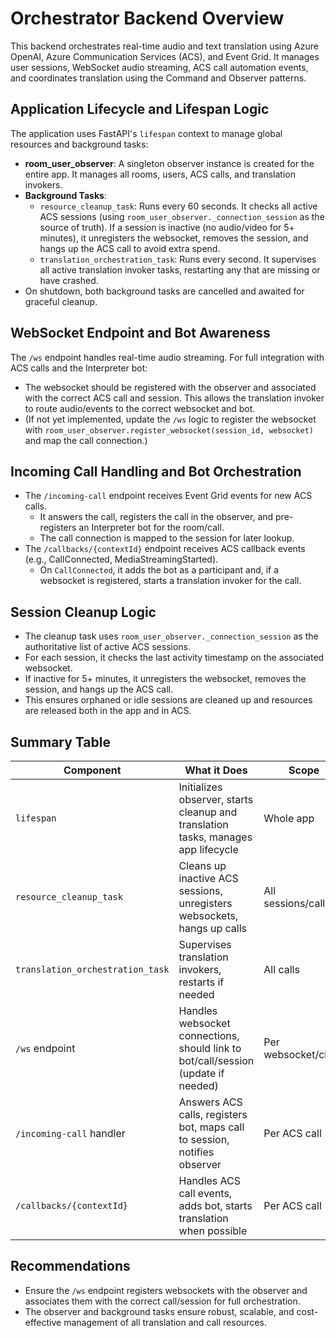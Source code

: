 # Orchestrator Backend Overview

This backend orchestrates real-time audio and text translation using Azure OpenAI, Azure Communication Services (ACS), and Event Grid. It manages user sessions, WebSocket audio streaming, ACS call automation events, and coordinates translation using the Command and Observer patterns.

## Application Lifecycle and Lifespan Logic

The application uses FastAPI's `lifespan` context to manage global resources and background tasks:

- **room_user_observer**: A singleton observer instance is created for the entire app. It manages all rooms, users, ACS calls, and translation invokers.
- **Background Tasks**:
  - `resource_cleanup_task`: Runs every 60 seconds. It checks all active ACS sessions (using `room_user_observer._connection_session` as the source of truth). If a session is inactive (no audio/video for 5+ minutes), it unregisters the websocket, removes the session, and hangs up the ACS call to avoid extra spend.
  - `translation_orchestration_task`: Runs every second. It supervises all active translation invoker tasks, restarting any that are missing or have crashed.
- On shutdown, both background tasks are cancelled and awaited for graceful cleanup.

## WebSocket Endpoint and Bot Awareness

The `/ws` endpoint handles real-time audio streaming. For full integration with ACS calls and the Interpreter bot:
- The websocket should be registered with the observer and associated with the correct ACS call and session. This allows the translation invoker to route audio/events to the correct websocket and bot.
- (If not yet implemented, update the `/ws` logic to register the websocket with `room_user_observer.register_websocket(session_id, websocket)` and map the call connection.)

## Incoming Call Handling and Bot Orchestration

- The `/incoming-call` endpoint receives Event Grid events for new ACS calls.
  - It answers the call, registers the call in the observer, and pre-registers an Interpreter bot for the room/call.
  - The call connection is mapped to the session for later lookup.
- The `/callbacks/{contextId}` endpoint receives ACS callback events (e.g., CallConnected, MediaStreamingStarted).
  - On `CallConnected`, it adds the bot as a participant and, if a websocket is registered, starts a translation invoker for the call.

## Session Cleanup Logic

- The cleanup task uses `room_user_observer._connection_session` as the authoritative list of active ACS sessions.
- For each session, it checks the last activity timestamp on the associated websocket.
- If inactive for 5+ minutes, it unregisters the websocket, removes the session, and hangs up the ACS call.
- This ensures orphaned or idle sessions are cleaned up and resources are released both in the app and in ACS.

## Summary Table

| Component                | What it Does                                                                                  | Scope                |
|--------------------------|----------------------------------------------------------------------------------------------|----------------------|
| `lifespan`               | Initializes observer, starts cleanup and translation tasks, manages app lifecycle            | Whole app            |
| `resource_cleanup_task`  | Cleans up inactive ACS sessions, unregisters websockets, hangs up calls                      | All sessions/calls   |
| `translation_orchestration_task` | Supervises translation invokers, restarts if needed                                  | All calls            |
| `/ws` endpoint           | Handles websocket connections, should link to bot/call/session (update if needed)            | Per websocket/client |
| `/incoming-call` handler | Answers ACS calls, registers bot, maps call to session, notifies observer                   | Per ACS call         |
| `/callbacks/{contextId}` | Handles ACS call events, adds bot, starts translation when possible                         | Per ACS call         |

## Recommendations

- Ensure the `/ws` endpoint registers websockets with the observer and associates them with the correct call/session for full orchestration.
- The observer and background tasks ensure robust, scalable, and cost-effective management of all translation and call resources.
